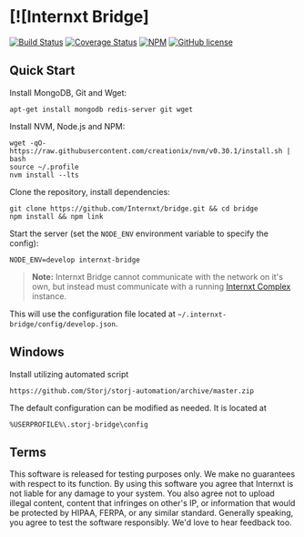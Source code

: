 [![Internxt Bridge]
=======================================================================================================

[![Build Status](https://img.shields.io/travis/Internxt/bridge.svg?style=flat-square)](https://travis-ci.org/Storj/bridge)
[![Coverage Status](https://img.shields.io/coveralls/Internxt/bridge.svg?style=flat-square)](https://coveralls.io/r/Storj/bridge)
[![NPM](https://img.shields.io/npm/v/internxt-bridge.svg?style=flat-square)](https://www.npmjs.com/package/internxt-bridge)
[![GitHub license](https://img.shields.io/badge/license-AGPLv3-blue.svg?style=flat-square)](https://raw.githubusercontent.com/Internxt/data-api/master/LICENSE)


Quick Start
-----------

Install MongoDB, Git and Wget:

```
apt-get install mongodb redis-server git wget
```

Install NVM, Node.js and NPM:

```
wget -qO- https://raw.githubusercontent.com/creationix/nvm/v0.30.1/install.sh | bash
source ~/.profile
nvm install --lts
```

Clone the repository, install dependencies:

```
git clone https://github.com/Internxt/bridge.git && cd bridge
npm install && npm link
```

Start the server (set the `NODE_ENV` environment variable to specify the config):

```
NODE_ENV=develop internxt-bridge
```

> **Note:** Internxt Bridge cannot communicate with the network on it's own, but 
> instead must communicate with a running 
> [Internxt Complex](https://github.com/Internxt/complex) instance.

This will use the configuration file located at `~/.internxt-bridge/config/develop.json`.

Windows
-------

Install utilizing automated script

```
https://github.com/Storj/storj-automation/archive/master.zip
```

The default configuration can be modified as needed.  It is located at

```
%USERPROFILE%\.storj-bridge\config
```


Terms
-----

This software is released for testing purposes only. We make no guarantees with
respect to its function. By using this software you agree that Internxt is not
liable for any damage to your system. You also agree not to upload illegal
content, content that infringes on other's IP, or information that would be
protected by HIPAA, FERPA, or any similar standard. Generally speaking, you
agree to test the software responsibly. We'd love to hear feedback too.
